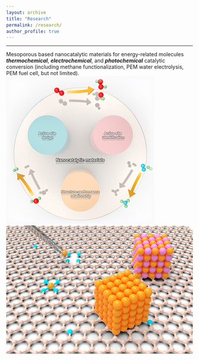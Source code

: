 ```yaml
---
layout: archive
title: "Research"
permalink: /research/
author_profile: true
---
```

----------
Mesoporous based nanocatalytic materials for energy-related molecules _**thermochemical**_, _**electrochemical**_, and _**photochemical**_ catalytic conversion (including methane functionalization, PEM water electrolysis, PEM fuel cell, but not limited).
<br/><img src='/images/Page1.jpg'><br/><img src='/images/Page2.jpg'>
